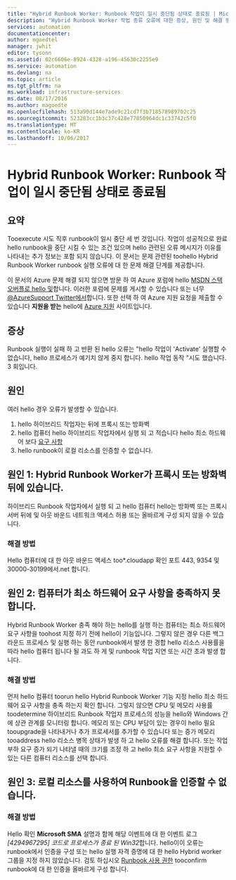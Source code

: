 ```yaml
---
title: "Hybrid Runbook Worker: Runbook 작업이 일시 중단됨 상태로 종료됨 | Microsoft Docs"
description: "Hybrid Runbook Worker 작업 종류 오류에 대한 증상, 원인 및 해결 방법."
services: automation
documentationcenter: 
author: mgoedtel
manager: jwhit
editor: tysonn
ms.assetid: 02c6606e-8924-4328-a196-45630c2255e9
ms.service: automation
ms.devlang: na
ms.topic: article
ms.tgt_pltfrm: na
ms.workload: infrastructure-services
ms.date: 08/17/2016
ms.author: magoedte
ms.openlocfilehash: 513a90d144e7ade9c21cd7f3b718578989702c25
ms.sourcegitcommit: 523283cc1b3c37c428e77850964dc1c33742c5f0
ms.translationtype: MT
ms.contentlocale: ko-KR
ms.lasthandoff: 10/06/2017
---
```

# <a name="hybrid-runbook-worker-a-runbook-job-terminates-with-a-status-of-suspended"></a>Hybrid Runbook Worker: Runbook 작업이 일시 중단됨 상태로 종료됨
## <a name="summary"></a>요약
Tooexecute 시도 직후 runbook이 일시 중단 세 번 것입니다. 작업이 성공적으로 완료 hello runbook을 중단 시킬 수 있는 조건 있으며 hello 관련된 오류 메시지가 이유를 나타내는 추가 정보는 포함 되지 않습니다. 이 문서는 문제 관련된 toohello Hybrid Runbook Worker runbook 실행 오류에 대 한 문제 해결 단계를 제공합니다.

이 문서의 Azure 문제 해결 되지 않으면 방문 하 여 Azure 포럼에 hello [MSDN 스택 오버플로 hello 및](https://azure.microsoft.com/support/forums/)합니다. 이러한 포럼에 문제를 게시할 수 있습니다 또는 너무[ @AzureSupport Twitter에서](https://twitter.com/AzureSupport)합니다. 또한 선택 하 여 Azure 지원 요청을 제출할 수 있습니다 **지원을 받는** hello에 [Azure 지원](https://azure.microsoft.com/support/options/) 사이트입니다.

## <a name="symptom"></a>증상
Runbook 실행이 실패 하 고 반환 된 hello 오류는 "hello 작업이 'Activate' 실행할 수 없습니다, hello 프로세스가 예기치 않게 중지 합니다. hello 작업 동작 "시도 했습니다. 3 회입니다.

## <a name="cause"></a>원인
여러 hello 경우 오류가 발생할 수 있습니다. 

1. hello 하이브리드 작업자는 뒤에 프록시 또는 방화벽
2. hello 컴퓨터 hello 하이브리드 작업자에서 실행 되 고 적습니다 hello 최소 하드웨어 보다 [요구 사항](automation-hybrid-runbook-worker.md#hybrid-runbook-worker-requirements) 
3. hello runbook이 로컬 리소스를 인증할 수 없습니다.

## <a name="cause-1-hybrid-runbook-worker-is-behind-proxy-or-firewall"></a>원인 1: Hybrid Runbook Worker가 프록시 또는 방화벽 뒤에 있습니다.
하이브리드 Runbook 작업자에서 실행 되 고 hello 컴퓨터 hello는 방화벽 또는 프록시 서버 뒤에 및 아웃 바운드 네트워크 액세스 허용 또는 올바르게 구성 되지 않을 수 있습니다.

### <a name="solution"></a>해결 방법
Hello 컴퓨터에 대 한 아웃 바운드 액세스 too*.cloudapp 확인 포트 443, 9354 및 30000-30199에서.net 합니다. 

## <a name="cause-2-computer-has-less-than-minimum-hardware-requirements"></a>원인 2: 컴퓨터가 최소 하드웨어 요구 사항을 충족하지 못합니다.
Hybrid Runbook Worker 충족 해야 하는 hello를 실행 하는 컴퓨터는 최소 하드웨어 요구 사항을 toohost 지정 하기 전에 hello이 기능입니다. 그렇지 않은 경우 다른 백그라운드 프로세스 및 실행 하는 동안 runbook에서 발생 한 경합 hello 리소스 사용률을 따라 hello 컴퓨터 됩니다 될 과도 하 게 및 runbook 작업 지연 또는 시간 초과 발생 합니다. 

### <a name="solution"></a>해결 방법
먼저 hello 컴퓨터 toorun hello Hybrid Runbook Worker 기능 지정 hello 최소 하드웨어 요구 사항을 충족 하는지 확인 합니다.  그렇지 않으면 CPU 및 메모리 사용률 toodetermine 하이브리드 Runbook 작업자 프로세스의 성능을 hello와 Windows 간에 상관 관계를 모니터링 합니다.  메모리 또는 CPU 부담이 있는 경우이 hello 필요 tooupgrade을 나타내거나 추가 프로세서를 추가할 수 있습니다 또는 증가 메모리 tooaddress hello 리소스 병목 상태가 발생 하 고 hello 오류를 해결 합니다. 또는 작업 부하 요구 증가 되기 나타낼 때의 크기를 조정 하 고 hello 최소 요구 사항을 지원할 수 있는 다른 컴퓨터 리소스를 선택 합니다.         

## <a name="cause-3-runbooks-cannot-authenticate-with-local-resources"></a>원인 3: 로컬 리소스를 사용하여 Runbook을 인증할 수 없습니다.
### <a name="solution"></a>해결 방법
Hello 확인 **Microsoft SMA** 설명과 함께 해당 이벤트에 대 한 이벤트 로그 *[4294967295] 코드로 프로세스가 종료 된 Win32*합니다.  hello이이 오류는 runbook에서 인증을 구성 또는 hello 실행 자격 증명에 대 한 hello Hybrid worker 그룹을 지정 하지 않았습니다.  검토 하십시오 [Runbook 사용 권한](automation-hybrid-runbook-worker.md#runbook-permissions) tooconfirm runbook에 대 한 인증을 올바르게 구성 합니다.  


